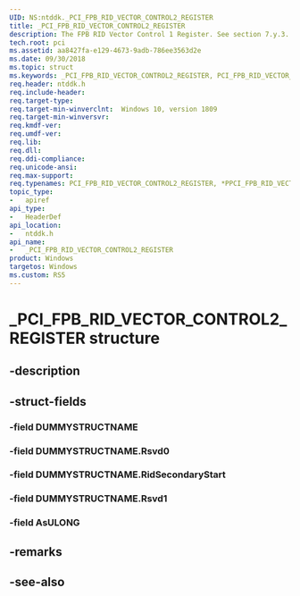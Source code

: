 ```yaml
---
UID: NS:ntddk._PCI_FPB_RID_VECTOR_CONTROL2_REGISTER
title: _PCI_FPB_RID_VECTOR_CONTROL2_REGISTER
description: The FPB RID Vector Control 1 Register. See section 7.y.3.
tech.root: pci 
ms.assetid: aa8427fa-e129-4673-9adb-786ee3563d2e
ms.date: 09/30/2018
ms.topic: struct
ms.keywords: _PCI_FPB_RID_VECTOR_CONTROL2_REGISTER, PCI_FPB_RID_VECTOR_CONTROL2_REGISTER, *PPCI_FPB_RID_VECTOR_CONTROL2_REGISTER, 
req.header: ntddk.h
req.include-header:
req.target-type:
req.target-min-winverclnt:  Windows 10, version 1809
req.target-min-winversvr:
req.kmdf-ver:
req.umdf-ver:
req.lib:
req.dll:
req.ddi-compliance:
req.unicode-ansi:
req.max-support:
req.typenames: PCI_FPB_RID_VECTOR_CONTROL2_REGISTER, *PPCI_FPB_RID_VECTOR_CONTROL2_REGISTER
topic_type: 
-	apiref
api_type: 
-	HeaderDef
api_location: 
-	ntddk.h
api_name: 
-	_PCI_FPB_RID_VECTOR_CONTROL2_REGISTER
product: Windows
targetos: Windows
ms.custom: RS5
---
```


# _PCI_FPB_RID_VECTOR_CONTROL2_REGISTER structure

## -description


## -struct-fields

### -field DUMMYSTRUCTNAME
 
### -field DUMMYSTRUCTNAME.Rsvd0
 
### -field DUMMYSTRUCTNAME.RidSecondaryStart
 
### -field DUMMYSTRUCTNAME.Rsvd1
 
### -field AsULONG
 

## -remarks

## -see-also
